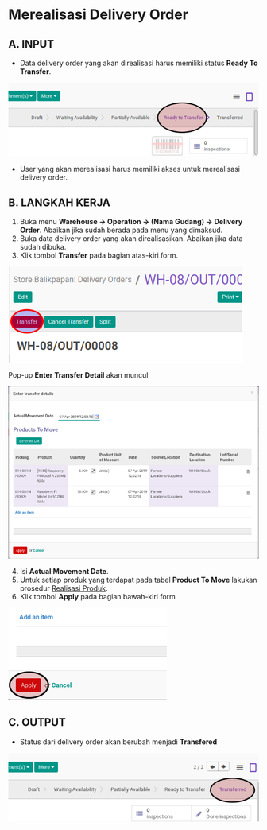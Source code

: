 # Merealisasi Delivery Order

## A. INPUT

* Data delivery order yang akan direalisasi harus memiliki status **Ready To Transfer**.

![](../../img/delivery-order/status-ready-to-transfer.png)

* User yang akan merealisasi harus memiliki akses untuk merealisasi delivery order.

## B. LANGKAH KERJA

1. Buka menu **Warehouse -> Operation -> (Nama Gudang) -> Delivery Order**. Abaikan jika sudah berada pada menu yang dimaksud.
2. Buka data delivery order yang akan direalisasikan. Abaikan jika data sudah dibuka.
3. Klik tombol **Transfer** pada bagian atas-kiri form.

![](../../img/delivery-order/tombol-transfer.png)

Pop-up **Enter Transfer Detail** akan muncul

![](../../img/delivery-order/pop-up-enter-transfer-detail.png)

4. Isi **Actual Movement Date**.
5. Untuk setiap produk yang terdapat pada tabel **Product To Move** lakukan prosedur [Realisasi Produk](./transfer-produk.md).
6. Klik tombol **Apply** pada bagian bawah-kiri form

![](../../img/delivery-order/tombol-apply-transfer-detail.png)

## C. OUTPUT

* Status dari delivery order akan berubah menjadi **Transfered**

![](../../img/delivery-order/status-transfered.png)
